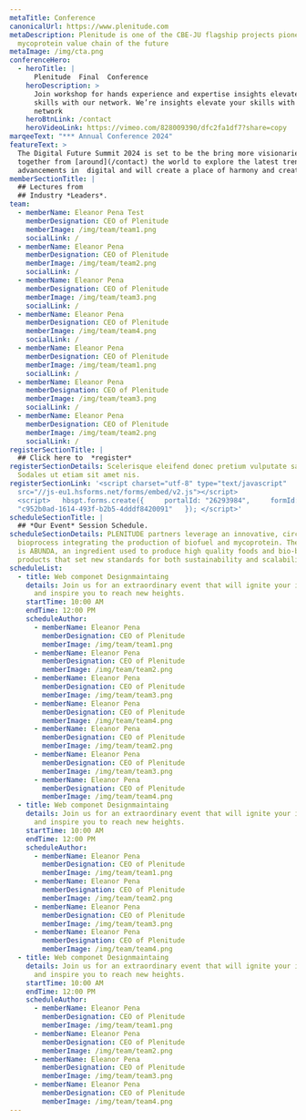 ```yaml
---
metaTitle: Conference
canonicalUrl: https://www.plenitude.com
metaDescription: Plenitude is one of the CBE-JU flagship projects pioneering the
  mycoprotein value chain of the future
metaImage: /img/cta.png
conferenceHero:
  - heroTitle: |
      Plenitude  Final  Conference
    heroDescription: >
      Join workshop for hands experience and expertise insights elevate your
      skills with our network. We’re insights elevate your skills with our
      network
    heroBtnLink: /contact
    heroVideoLink: https://vimeo.com/828009390/dfc2fa1df7?share=copy
marqeeText: "*** Annual Conference 2024"
featureText: >
  The Digital Future Summit 2024 is set to be the bring more visionaries
  together from [around](/contact) the world to explore the latest trends and
  advancements in  digital and will create a place of harmony and creativity.
memberSectionTitle: |
  ## Lectures from 
  ## Industry *Leaders*.
team:
  - memberName: Eleanor Pena Test
    memberDesignation: CEO of Plenitude
    memberImage: /img/team/team1.png
    socialLink: /
  - memberName: Eleanor Pena
    memberDesignation: CEO of Plenitude
    memberImage: /img/team/team2.png
    socialLink: /
  - memberName: Eleanor Pena
    memberDesignation: CEO of Plenitude
    memberImage: /img/team/team3.png
    socialLink: /
  - memberName: Eleanor Pena
    memberDesignation: CEO of Plenitude
    memberImage: /img/team/team4.png
    socialLink: /
  - memberName: Eleanor Pena
    memberDesignation: CEO of Plenitude
    memberImage: /img/team/team1.png
    socialLink: /
  - memberName: Eleanor Pena
    memberDesignation: CEO of Plenitude
    memberImage: /img/team/team3.png
    socialLink: /
  - memberName: Eleanor Pena
    memberDesignation: CEO of Plenitude
    memberImage: /img/team/team2.png
    socialLink: /
registerSectionTitle: |
  ## Click here to  *register*
registerSectionDetails: Scelerisque eleifend donec pretium vulputate sapien.
  Sodales ut etiam sit amet nis.
registerSectionLink: '<script charset="utf-8" type="text/javascript"
  src="//js-eu1.hsforms.net/forms/embed/v2.js"></script>
  <script>   hbspt.forms.create({     portalId: "26293984",     formId:
  "c952b0ad-1614-493f-b2b5-4dddf8420091"   }); </script>'
scheduleSectionTitle: |
  ## *Our Event* Session Schedule.
scheduleSectionDetails: PLENITUDE partners leverage an innovative, circular
  bioprocess integrating the production of biofuel and mycoprotein. The result
  is ABUNDA, an ingredient used to produce high quality foods and bio-based
  products that set new standards for both sustainability and scalability.
scheduleList:
  - title: Web componet Designmaintaing
    details: Join us for an extraordinary event that will ignite your imagination
      and inspire you to reach new heights.
    startTime: 10:00 AM
    endTime: 12:00 PM
    scheduleAuthor:
      - memberName: Eleanor Pena
        memberDesignation: CEO of Plenitude
        memberImage: /img/team/team1.png
      - memberName: Eleanor Pena
        memberDesignation: CEO of Plenitude
        memberImage: /img/team/team2.png
      - memberName: Eleanor Pena
        memberDesignation: CEO of Plenitude
        memberImage: /img/team/team3.png
      - memberName: Eleanor Pena
        memberDesignation: CEO of Plenitude
        memberImage: /img/team/team4.png
      - memberName: Eleanor Pena
        memberDesignation: CEO of Plenitude
        memberImage: /img/team/team2.png
      - memberName: Eleanor Pena
        memberDesignation: CEO of Plenitude
        memberImage: /img/team/team3.png
      - memberName: Eleanor Pena
        memberDesignation: CEO of Plenitude
        memberImage: /img/team/team4.png
  - title: Web componet Designmaintaing
    details: Join us for an extraordinary event that will ignite your imagination
      and inspire you to reach new heights.
    startTime: 10:00 AM
    endTime: 12:00 PM
    scheduleAuthor:
      - memberName: Eleanor Pena
        memberDesignation: CEO of Plenitude
        memberImage: /img/team/team1.png
      - memberName: Eleanor Pena
        memberDesignation: CEO of Plenitude
        memberImage: /img/team/team2.png
      - memberName: Eleanor Pena
        memberDesignation: CEO of Plenitude
        memberImage: /img/team/team3.png
      - memberName: Eleanor Pena
        memberDesignation: CEO of Plenitude
        memberImage: /img/team/team4.png
  - title: Web componet Designmaintaing
    details: Join us for an extraordinary event that will ignite your imagination
      and inspire you to reach new heights.
    startTime: 10:00 AM
    endTime: 12:00 PM
    scheduleAuthor:
      - memberName: Eleanor Pena
        memberDesignation: CEO of Plenitude
        memberImage: /img/team/team1.png
      - memberName: Eleanor Pena
        memberDesignation: CEO of Plenitude
        memberImage: /img/team/team2.png
      - memberName: Eleanor Pena
        memberDesignation: CEO of Plenitude
        memberImage: /img/team/team3.png
      - memberName: Eleanor Pena
        memberDesignation: CEO of Plenitude
        memberImage: /img/team/team4.png
---
```

